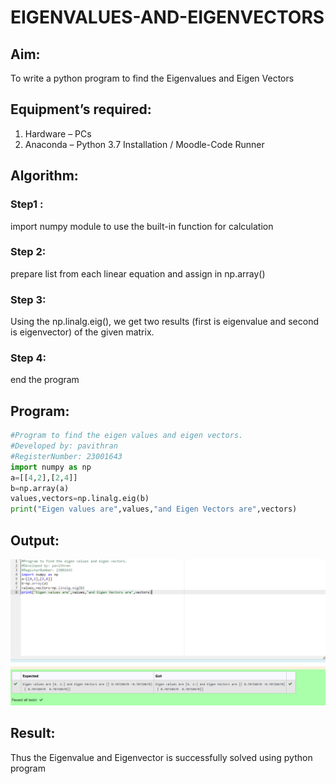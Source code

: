 # EIGENVALUES-AND-EIGENVECTORS
## Aim:
To write a python program to find the Eigenvalues and Eigen Vectors
## Equipment’s required:
1. 	Hardware – PCs
2. 	Anaconda – Python 3.7 Installation / Moodle-Code Runner
## Algorithm:
### Step1 : 
import numpy module to use the built-in function for calculation
### Step 2: 
prepare list from each linear equation and assign in np.array()
### Step 3: 
Using the np.linalg.eig(),  we get two results (first is eigenvalue and second is eigenvector) of the given matrix.
### Step 4: 
end the program

## Program:
``` python
#Program to find the eigen values and eigen vectors.
#Developed by: pavithran
#RegisterNumber: 23001643
import numpy as np
a=[[4,2],[2,4]]
b=np.array(a)
values,vectors=np.linalg.eig(b)
print("Eigen values are",values,"and Eigen Vectors are",vectors)
```

## Output:
![output](/Screenshot%202023-07-26%20181453.png)
## Result:
Thus the Eigenvalue and Eigenvector is successfully solved using python program
